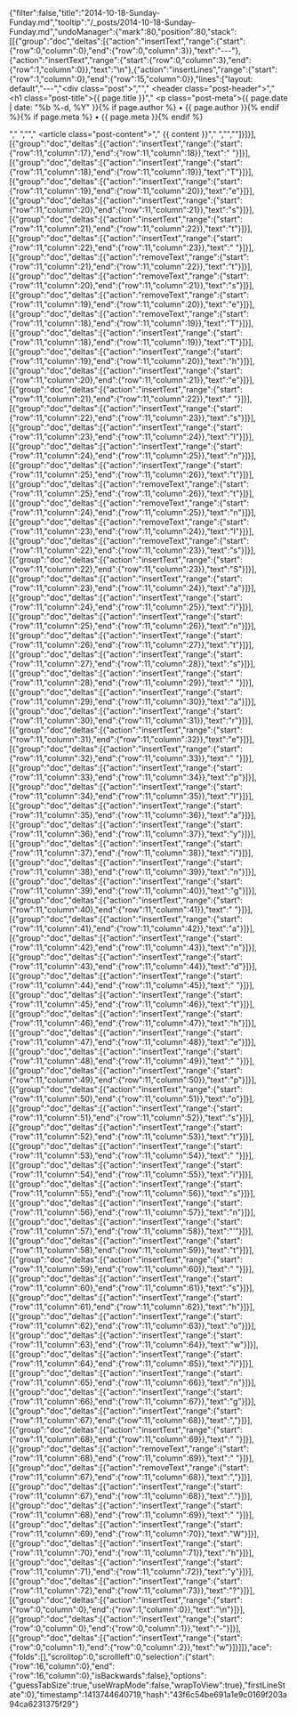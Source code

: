 {"filter":false,"title":"2014-10-18-Sunday-Funday.md","tooltip":"/_posts/2014-10-18-Sunday-Funday.md","undoManager":{"mark":80,"position":80,"stack":[[{"group":"doc","deltas":[{"action":"insertText","range":{"start":{"row":0,"column":0},"end":{"row":0,"column":3}},"text":"---"},{"action":"insertText","range":{"start":{"row":0,"column":3},"end":{"row":1,"column":0}},"text":"\n"},{"action":"insertLines","range":{"start":{"row":1,"column":0},"end":{"row":15,"column":0}},"lines":["layout: default","---","<div class=\"post\">","","  <header class=\"post-header\">","    <h1 class=\"post-title\">{{ page.title }}</h1>","    <p class=\"post-meta\">{{ page.date | date: \"%b %-d, %Y\" }}{% if page.author %} • {{ page.author }}{% endif %}{% if page.meta %} • {{ page.meta }}{% endif %}</p>","  </header>","","  <article class=\"post-content\">","    {{ content }}","  </article>","","</div>"]}]}],[{"group":"doc","deltas":[{"action":"insertText","range":{"start":{"row":11,"column":17},"end":{"row":11,"column":18}},"text":" "}]}],[{"group":"doc","deltas":[{"action":"insertText","range":{"start":{"row":11,"column":18},"end":{"row":11,"column":19}},"text":"T"}]}],[{"group":"doc","deltas":[{"action":"insertText","range":{"start":{"row":11,"column":19},"end":{"row":11,"column":20}},"text":"e"}]}],[{"group":"doc","deltas":[{"action":"insertText","range":{"start":{"row":11,"column":20},"end":{"row":11,"column":21}},"text":"s"}]}],[{"group":"doc","deltas":[{"action":"insertText","range":{"start":{"row":11,"column":21},"end":{"row":11,"column":22}},"text":"t"}]}],[{"group":"doc","deltas":[{"action":"insertText","range":{"start":{"row":11,"column":22},"end":{"row":11,"column":23}},"text":" "}]}],[{"group":"doc","deltas":[{"action":"removeText","range":{"start":{"row":11,"column":21},"end":{"row":11,"column":22}},"text":"t"}]}],[{"group":"doc","deltas":[{"action":"removeText","range":{"start":{"row":11,"column":20},"end":{"row":11,"column":21}},"text":"s"}]}],[{"group":"doc","deltas":[{"action":"removeText","range":{"start":{"row":11,"column":19},"end":{"row":11,"column":20}},"text":"e"}]}],[{"group":"doc","deltas":[{"action":"removeText","range":{"start":{"row":11,"column":18},"end":{"row":11,"column":19}},"text":"T"}]}],[{"group":"doc","deltas":[{"action":"insertText","range":{"start":{"row":11,"column":18},"end":{"row":11,"column":19}},"text":"T"}]}],[{"group":"doc","deltas":[{"action":"insertText","range":{"start":{"row":11,"column":19},"end":{"row":11,"column":20}},"text":"h"}]}],[{"group":"doc","deltas":[{"action":"insertText","range":{"start":{"row":11,"column":20},"end":{"row":11,"column":21}},"text":"e"}]}],[{"group":"doc","deltas":[{"action":"insertText","range":{"start":{"row":11,"column":21},"end":{"row":11,"column":22}},"text":" "}]}],[{"group":"doc","deltas":[{"action":"insertText","range":{"start":{"row":11,"column":22},"end":{"row":11,"column":23}},"text":"s"}]}],[{"group":"doc","deltas":[{"action":"insertText","range":{"start":{"row":11,"column":23},"end":{"row":11,"column":24}},"text":"I"}]}],[{"group":"doc","deltas":[{"action":"insertText","range":{"start":{"row":11,"column":24},"end":{"row":11,"column":25}},"text":"n"}]}],[{"group":"doc","deltas":[{"action":"insertText","range":{"start":{"row":11,"column":25},"end":{"row":11,"column":26}},"text":"t"}]}],[{"group":"doc","deltas":[{"action":"removeText","range":{"start":{"row":11,"column":25},"end":{"row":11,"column":26}},"text":"t"}]}],[{"group":"doc","deltas":[{"action":"removeText","range":{"start":{"row":11,"column":24},"end":{"row":11,"column":25}},"text":"n"}]}],[{"group":"doc","deltas":[{"action":"removeText","range":{"start":{"row":11,"column":23},"end":{"row":11,"column":24}},"text":"I"}]}],[{"group":"doc","deltas":[{"action":"removeText","range":{"start":{"row":11,"column":22},"end":{"row":11,"column":23}},"text":"s"}]}],[{"group":"doc","deltas":[{"action":"insertText","range":{"start":{"row":11,"column":22},"end":{"row":11,"column":23}},"text":"S"}]}],[{"group":"doc","deltas":[{"action":"insertText","range":{"start":{"row":11,"column":23},"end":{"row":11,"column":24}},"text":"a"}]}],[{"group":"doc","deltas":[{"action":"insertText","range":{"start":{"row":11,"column":24},"end":{"row":11,"column":25}},"text":"i"}]}],[{"group":"doc","deltas":[{"action":"insertText","range":{"start":{"row":11,"column":25},"end":{"row":11,"column":26}},"text":"n"}]}],[{"group":"doc","deltas":[{"action":"insertText","range":{"start":{"row":11,"column":26},"end":{"row":11,"column":27}},"text":"t"}]}],[{"group":"doc","deltas":[{"action":"insertText","range":{"start":{"row":11,"column":27},"end":{"row":11,"column":28}},"text":"s"}]}],[{"group":"doc","deltas":[{"action":"insertText","range":{"start":{"row":11,"column":28},"end":{"row":11,"column":29}},"text":" "}]}],[{"group":"doc","deltas":[{"action":"insertText","range":{"start":{"row":11,"column":29},"end":{"row":11,"column":30}},"text":"a"}]}],[{"group":"doc","deltas":[{"action":"insertText","range":{"start":{"row":11,"column":30},"end":{"row":11,"column":31}},"text":"r"}]}],[{"group":"doc","deltas":[{"action":"insertText","range":{"start":{"row":11,"column":31},"end":{"row":11,"column":32}},"text":"e"}]}],[{"group":"doc","deltas":[{"action":"insertText","range":{"start":{"row":11,"column":32},"end":{"row":11,"column":33}},"text":" "}]}],[{"group":"doc","deltas":[{"action":"insertText","range":{"start":{"row":11,"column":33},"end":{"row":11,"column":34}},"text":"p"}]}],[{"group":"doc","deltas":[{"action":"insertText","range":{"start":{"row":11,"column":34},"end":{"row":11,"column":35}},"text":"l"}]}],[{"group":"doc","deltas":[{"action":"insertText","range":{"start":{"row":11,"column":35},"end":{"row":11,"column":36}},"text":"a"}]}],[{"group":"doc","deltas":[{"action":"insertText","range":{"start":{"row":11,"column":36},"end":{"row":11,"column":37}},"text":"y"}]}],[{"group":"doc","deltas":[{"action":"insertText","range":{"start":{"row":11,"column":37},"end":{"row":11,"column":38}},"text":"i"}]}],[{"group":"doc","deltas":[{"action":"insertText","range":{"start":{"row":11,"column":38},"end":{"row":11,"column":39}},"text":"n"}]}],[{"group":"doc","deltas":[{"action":"insertText","range":{"start":{"row":11,"column":39},"end":{"row":11,"column":40}},"text":"g"}]}],[{"group":"doc","deltas":[{"action":"insertText","range":{"start":{"row":11,"column":40},"end":{"row":11,"column":41}},"text":" "}]}],[{"group":"doc","deltas":[{"action":"insertText","range":{"start":{"row":11,"column":41},"end":{"row":11,"column":42}},"text":"a"}]}],[{"group":"doc","deltas":[{"action":"insertText","range":{"start":{"row":11,"column":42},"end":{"row":11,"column":43}},"text":"n"}]}],[{"group":"doc","deltas":[{"action":"insertText","range":{"start":{"row":11,"column":43},"end":{"row":11,"column":44}},"text":"d"}]}],[{"group":"doc","deltas":[{"action":"insertText","range":{"start":{"row":11,"column":44},"end":{"row":11,"column":45}},"text":" "}]}],[{"group":"doc","deltas":[{"action":"insertText","range":{"start":{"row":11,"column":45},"end":{"row":11,"column":46}},"text":"t"}]}],[{"group":"doc","deltas":[{"action":"insertText","range":{"start":{"row":11,"column":46},"end":{"row":11,"column":47}},"text":"h"}]}],[{"group":"doc","deltas":[{"action":"insertText","range":{"start":{"row":11,"column":47},"end":{"row":11,"column":48}},"text":"e"}]}],[{"group":"doc","deltas":[{"action":"insertText","range":{"start":{"row":11,"column":48},"end":{"row":11,"column":49}},"text":" "}]}],[{"group":"doc","deltas":[{"action":"insertText","range":{"start":{"row":11,"column":49},"end":{"row":11,"column":50}},"text":"p"}]}],[{"group":"doc","deltas":[{"action":"insertText","range":{"start":{"row":11,"column":50},"end":{"row":11,"column":51}},"text":"o"}]}],[{"group":"doc","deltas":[{"action":"insertText","range":{"start":{"row":11,"column":51},"end":{"row":11,"column":52}},"text":"s"}]}],[{"group":"doc","deltas":[{"action":"insertText","range":{"start":{"row":11,"column":52},"end":{"row":11,"column":53}},"text":"t"}]}],[{"group":"doc","deltas":[{"action":"insertText","range":{"start":{"row":11,"column":53},"end":{"row":11,"column":54}},"text":" "}]}],[{"group":"doc","deltas":[{"action":"insertText","range":{"start":{"row":11,"column":54},"end":{"row":11,"column":55}},"text":"i"}]}],[{"group":"doc","deltas":[{"action":"insertText","range":{"start":{"row":11,"column":55},"end":{"row":11,"column":56}},"text":"s"}]}],[{"group":"doc","deltas":[{"action":"insertText","range":{"start":{"row":11,"column":56},"end":{"row":11,"column":57}},"text":"n"}]}],[{"group":"doc","deltas":[{"action":"insertText","range":{"start":{"row":11,"column":57},"end":{"row":11,"column":58}},"text":"'"}]}],[{"group":"doc","deltas":[{"action":"insertText","range":{"start":{"row":11,"column":58},"end":{"row":11,"column":59}},"text":"t"}]}],[{"group":"doc","deltas":[{"action":"insertText","range":{"start":{"row":11,"column":59},"end":{"row":11,"column":60}},"text":" "}]}],[{"group":"doc","deltas":[{"action":"insertText","range":{"start":{"row":11,"column":60},"end":{"row":11,"column":61}},"text":"s"}]}],[{"group":"doc","deltas":[{"action":"insertText","range":{"start":{"row":11,"column":61},"end":{"row":11,"column":62}},"text":"h"}]}],[{"group":"doc","deltas":[{"action":"insertText","range":{"start":{"row":11,"column":62},"end":{"row":11,"column":63}},"text":"o"}]}],[{"group":"doc","deltas":[{"action":"insertText","range":{"start":{"row":11,"column":63},"end":{"row":11,"column":64}},"text":"w"}]}],[{"group":"doc","deltas":[{"action":"insertText","range":{"start":{"row":11,"column":64},"end":{"row":11,"column":65}},"text":"i"}]}],[{"group":"doc","deltas":[{"action":"insertText","range":{"start":{"row":11,"column":65},"end":{"row":11,"column":66}},"text":"n"}]}],[{"group":"doc","deltas":[{"action":"insertText","range":{"start":{"row":11,"column":66},"end":{"row":11,"column":67}},"text":"g"}]}],[{"group":"doc","deltas":[{"action":"insertText","range":{"start":{"row":11,"column":67},"end":{"row":11,"column":68}},"text":","}]}],[{"group":"doc","deltas":[{"action":"insertText","range":{"start":{"row":11,"column":68},"end":{"row":11,"column":69}},"text":" "}]}],[{"group":"doc","deltas":[{"action":"removeText","range":{"start":{"row":11,"column":68},"end":{"row":11,"column":69}},"text":" "}]}],[{"group":"doc","deltas":[{"action":"removeText","range":{"start":{"row":11,"column":67},"end":{"row":11,"column":68}},"text":","}]}],[{"group":"doc","deltas":[{"action":"insertText","range":{"start":{"row":11,"column":67},"end":{"row":11,"column":68}},"text":"."}]}],[{"group":"doc","deltas":[{"action":"insertText","range":{"start":{"row":11,"column":68},"end":{"row":11,"column":69}},"text":" "}]}],[{"group":"doc","deltas":[{"action":"insertText","range":{"start":{"row":11,"column":69},"end":{"row":11,"column":70}},"text":"W"}]}],[{"group":"doc","deltas":[{"action":"insertText","range":{"start":{"row":11,"column":70},"end":{"row":11,"column":71}},"text":"h"}]}],[{"group":"doc","deltas":[{"action":"insertText","range":{"start":{"row":11,"column":71},"end":{"row":11,"column":72}},"text":"y"}]}],[{"group":"doc","deltas":[{"action":"insertText","range":{"start":{"row":11,"column":72},"end":{"row":11,"column":73}},"text":"?"}]}],[{"group":"doc","deltas":[{"action":"insertText","range":{"start":{"row":0,"column":0},"end":{"row":1,"column":0}},"text":"\n"}]}],[{"group":"doc","deltas":[{"action":"insertText","range":{"start":{"row":0,"column":0},"end":{"row":0,"column":1}},"text":"-"}]}],[{"group":"doc","deltas":[{"action":"insertText","range":{"start":{"row":0,"column":1},"end":{"row":0,"column":2}},"text":"w"}]}]]},"ace":{"folds":[],"scrolltop":0,"scrollleft":0,"selection":{"start":{"row":16,"column":0},"end":{"row":16,"column":0},"isBackwards":false},"options":{"guessTabSize":true,"useWrapMode":false,"wrapToView":true},"firstLineState":0},"timestamp":1413744640719,"hash":"43f6c54be691a1e9c0169f203a94ca6231375f29"}